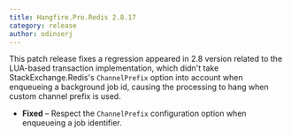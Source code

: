 ```yaml
---
title: Hangfire.Pro.Redis 2.8.17
category: release
author: odinserj
---
```


This patch release fixes a regression appeared in 2.8 version related to the LUA-based transaction implementation, which didn't take StackExchange.Redis's `ChannelPrefix` option into account when enqueueing a background job id, causing the processing to hang when custom channel prefix is used.

* **Fixed** – Respect the `ChannelPrefix` configuration option when enqueueing a job identifier.
